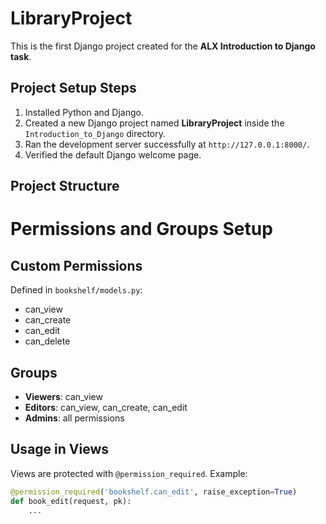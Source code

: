 # LibraryProject

This is the first Django project created for the **ALX Introduction to Django task**.

## Project Setup Steps
1. Installed Python and Django.
2. Created a new Django project named **LibraryProject** inside the `Introduction_to_Django` directory.
3. Ran the development server successfully at `http://127.0.0.1:8000/`.
4. Verified the default Django welcome page.

## Project Structure



<!-- ...................................
 -->

 # Permissions and Groups Setup

## Custom Permissions
Defined in `bookshelf/models.py`:
- can_view
- can_create
- can_edit
- can_delete

## Groups
- **Viewers**: can_view
- **Editors**: can_view, can_create, can_edit
- **Admins**: all permissions

## Usage in Views
Views are protected with `@permission_required`. Example:
```python
@permission_required('bookshelf.can_edit', raise_exception=True)
def book_edit(request, pk):
    ...

